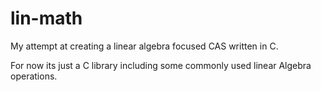 # lin-math
My attempt at creating a linear algebra focused CAS written in C. 

For now its just a C library including some commonly used linear Algebra operations.
